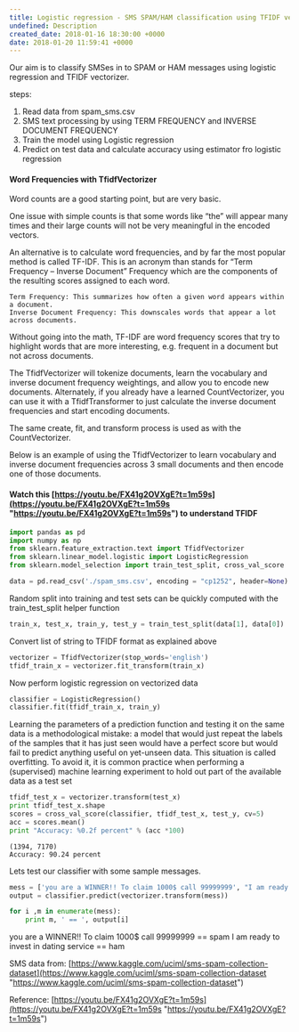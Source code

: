 ```yaml
---
title: Logistic regression - SMS SPAM/HAM classification using TFIDF vectorizer
undefined: Description
created_date: 2018-01-16 18:30:00 +0000
date: 2018-01-20 11:59:41 +0000
---
```

Our aim is to classify SMSes in to SPAM or HAM messages using logistic regression and TFIDF vectorizer.

steps:

1. Read data from spam_sms.csv
2. SMS text processing by using TERM FREQUENCY and INVERSE DOCUMENT FREQUENCY
3. Train the model using Logistic regression
4. Predict on test data and calculate accuracy using estimator fro logistic regression

#### Word Frequencies with TfidfVectorizer

Word counts are a good starting point, but are very basic.

One issue with simple counts is that some words like “the” will  appear many times and their large counts will not be very meaningful in  the encoded vectors.

An alternative is to calculate word frequencies, and by far the most  popular method is called TF-IDF. This is an acronym than stands for  “Term Frequency – Inverse Document” Frequency which are the components  of the resulting scores assigned to each word.

    Term Frequency: This summarizes how often a given word appears within a document.
    Inverse Document Frequency: This downscales words that appear a lot across documents.

Without going into the math, TF-IDF are word frequency scores that  try to highlight words that are more interesting, e.g. frequent in a  document but not across documents.

The TfidfVectorizer will tokenize documents, learn the vocabulary and  inverse document frequency weightings, and allow you to encode new  documents. Alternately, if you already have a learned CountVectorizer,  you can use it with a TfidfTransformer to just calculate the inverse  document frequencies and start encoding documents.

The same create, fit, and transform process is used as with the CountVectorizer.

Below is an example of using the TfidfVectorizer to learn vocabulary  and inverse document frequencies across 3 small documents and then  encode one of those documents.

#### Watch this [https://youtu.be/FX41g2OVXgE?t=1m59s](https://youtu.be/FX41g2OVXgE?t=1m59s "https://youtu.be/FX41g2OVXgE?t=1m59s") to understand TFIDF

```python
import pandas as pd
import numpy as np
from sklearn.feature_extraction.text import TfidfVectorizer
from sklearn.linear_model.logistic import LogisticRegression
from sklearn.model_selection import train_test_split, cross_val_score

data = pd.read_csv('./spam_sms.csv', encoding = "cp1252", header=None)
```

Random split into training and test sets can be quickly computed with the train_test_split helper function

```python
train_x, test_x, train_y, test_y = train_test_split(data[1], data[0])
```

Convert list of string to TFIDF format as explained above

```python
vectorizer = TfidfVectorizer(stop_words='english')
tfidf_train_x = vectorizer.fit_transform(train_x)
```

Now perform logistic regression on vectorized data

```python
classifier = LogisticRegression()
classifier.fit(tfidf_train_x, train_y)
```

Learning the parameters of a prediction function and testing it on  the same data is a methodological mistake: a model that would just  repeat the labels of the samples that it has just seen would have a  perfect score but would fail to predict anything useful on yet-unseen  data. This situation is called overfitting. To avoid it, it is common  practice when performing a (supervised) machine learning experiment to  hold out part of the available data as a test set

```python
tfidf_test_x = vectorizer.transform(test_x)
print tfidf_test_x.shape
scores = cross_val_score(classifier, tfidf_test_x, test_y, cv=5)
acc = scores.mean()
print "Accuracy: %0.2f percent" % (acc *100)
```

    (1394, 7170)
    Accuracy: 90.24 percent

Lets test our classifier with some sample messages.

```python
mess = ['you are a WINNER!! To claim 1000$ call 99999999', "I am ready to invest in dating service"]
output = classifier.predict(vectorizer.transform(mess))

for i ,m in enumerate(mess):
	print m, ' == ', output[i]
```

you are a WINNER!! To claim 1000$ call 99999999  ==  spam
I am ready to invest in dating service  ==  ham

SMS data from: [https://www.kaggle.com/uciml/sms-spam-collection-dataset](https://www.kaggle.com/uciml/sms-spam-collection-dataset "https://www.kaggle.com/uciml/sms-spam-collection-dataset")

Reference:  [https://youtu.be/FX41g2OVXgE?t=1m59s](https://youtu.be/FX41g2OVXgE?t=1m59s "https://youtu.be/FX41g2OVXgE?t=1m59s") 